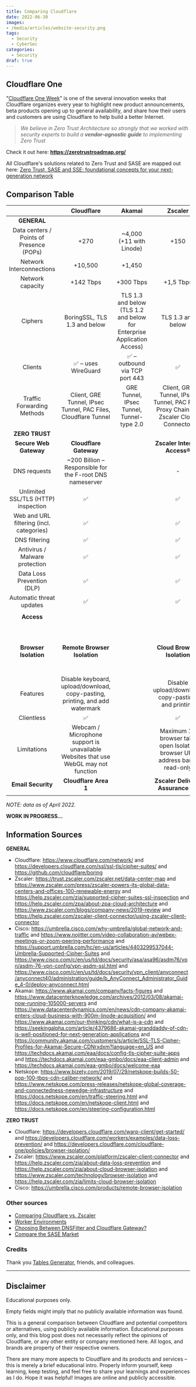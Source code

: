 ```yaml
---
title: Comparing Cloudflare
date: 2022-06-30
images: 
- /media/articles/website-security.png
tags:
  - Security
  - CyberSec
categories:
  - Security
draf: true
---
```


## Cloudflare One

"[Cloudflare One Week](https://blog.cloudflare.com/cloudflare-one-week-2022/)" is one of the several innovation weeks that Cloudflare organizes every year to highlight new product announcements, beta products opening up to general availability, and share how their users and customers are using Cloudflare to help build a better Internet.

> _We believe in Zero Trust Architecture so strongly that we worked with security experts to build a **vendor-agnostic guide** to implementing Zero Trust_

Check it out here: **https://zerotrustroadmap.org/**

All Cloudflare's solutions related to Zero Trust and SASE are mapped out here: [Zero Trust, SASE and SSE: foundational concepts for your next-generation network](https://blog.cloudflare.com/zero-trust-sase-and-sse-foundational-concepts-for-your-next-generation-network/)


## Comparison Table

|  | **Cloudflare** | **Akamai** | **Zscaler** | **Cisco** | **Netskope** |
|:---:|:---:|:---:|:---:|:---:|:---:|
| **GENERAL** |  |  |  |  |  |
| Data centers / Points of Presence (POPs) | +270 | ~4,000 (+11 with Linode) | +150 | +37 | +50 |
| Network Interconnections | +10,500 | +1,450 |  |  |  |
| Network capacity | +142 Tbps | +300 Tbps | +1,5 Tbps | +1 Tbps | +100 Tbps |
| Ciphers | BoringSSL, TLS 1.3 and below | TLS 1.3 and below  (TLS 1.2 and below for Enterprise Application Access) | TLS 1.3 and below | TLS 1.2 and below | TLS 1.3 and below |
| Clients | ✅ – uses WireGuard | ✅ – outbound via TCP port 443 | ✅ | ✅ | ✅ – download limit of 1 MB |
| Traffic Forwarding Methods | Client, GRE Tunnel, IPsec Tunnel, PAC Files, Cloudflare Tunnel | GRE Tunnel, IPsec Tunnel, Tunnel-type 2.0 | Client, GRE Tunnel, IPsec Tunnel, PAC Files, Proxy Chaining, Zscaler Cloud Connector |  |  |
| **ZERO TRUST** |  |  |  |  |  |
| **Secure Web Gateway** | **Cloudflare Gateway** |  | **Zscaler Internet Access®** | **Cisco Umbrella** |  |
| DNS requests | ~200 Billion – Responsible for the F-root DNS nameserver |  | - | ~400 Billion |  |
| Unlimited SSL/TLS (HTTP) inspection | ✅ |  | ✅ |  |  |
| Web and URL filtering (incl. categories) | ✅ |  | ✅ |  |  |
| DNS filtering | ✅ |  | ✅ |  |  |
| Antivirus / Malware protection | ✅ |  | ✅ |  |  |
| Data Loss Prevention (DLP) | ✅ |  | ✅ |  |  |
| Automatic threat updates | ✅ |  | ✅ |  |  |
|  |  |  |  |  |  |
| **Access** |  |  |  |  |  |
|  |  |  |  |  |  |
|  |  |  |  |  |  |
|  |  |  |  |  |  |
| **Browser Isolation** | **Remote Browser Isolation** |  | **Cloud Browser Isolation** | **Cisco Umbrella remote browser isolation (RBI)** |  |
| Features | Disable keyboard, upload/download, copy-pasting, printing, and add watermark |  | Disable upload/download, copy-pasting, and printing |  |  |
| Clientless | ✅ |  | ✅ |  |  |
| Limitations | Webcam / Microphone support is unavailable Websites that use WebGL may not function |  | Maximum 10 browser tabs open Isolated browser URL address bar is read-only |  |  |
| **Email Security** | **Cloudflare Area 1** |  | **Zscaler Delivery Assurance (?)** | **IronPort** |  |
|  |  |  |  |  |  |

_NOTE: data as of April 2022._

**WORK IN PROGRESS...**


## Information Sources

**GENERAL**
- Cloudflare: https://www.cloudflare.com/network/ and https://developers.cloudflare.com/ssl/ssl-tls/cipher-suites/ and https://github.com/cloudflare/boring
- Zscaler: https://trust.zscaler.com/zscaler.net/data-center-map and https://www.zscaler.com/press/zscaler-powers-its-global-data-centers-and-offices-100-renewable-energy and https://help.zscaler.com/zia/supported-cipher-suites-ssl-inspection and https://help.zscaler.com/zpa/about-zpa-cloud-architecture and https://www.zscaler.com/blogs/company-news/2019-review and https://help.zscaler.com/zscaler-client-connector/using-zscaler-client-connector
- Cisco: https://umbrella.cisco.com/why-umbrella/global-network-and-traffic and https://www.nojitter.com/video-collaboration-av/webex-meetings-or-zoom-peering-performance and https://support.umbrella.com/hc/en-us/articles/4403299537044-Umbrella-Supported-Cipher-Suites and https://www.cisco.com/c/en/us/td/docs/security/asa/asa96/asdm76/vpn/asdm-76-vpn-config/vpn-asdm-ssl.html and https://www.cisco.com/c/en/us/td/docs/security/vpn_client/anyconnect/anyconnect40/administration/guide/b_AnyConnect_Administrator_Guide_4-0/deploy-anyconnect.html
- Akamai: https://www.akamai.com/company/facts-figures and https://www.datacenterknowledge.com/archives/2012/03/08/akamai-now-running-105000-servers and https://www.datacenterdynamics.com/en/news/cdn-company-akamai-enters-cloud-business-with-900m-linode-acquisition/ and https://www.akamai.com/our-thinking/cdn/what-is-a-cdn and https://seekingalpha.com/article/4379686-akamai-granddaddy-of-cdn-is-well-positioned-for-next-generation-applications and https://community.akamai.com/customers/s/article/SSL-TLS-Cipher-Profiles-for-Akamai-Secure-CDNrxdxm?language=en_US and https://techdocs.akamai.com/eaa/docs/config-tls-cipher-suite-apps and https://techdocs.akamai.com/eaa-gmbo/docs/eaa-client-admin and https://techdocs.akamai.com/eaa-gmbo/docs/welcome-eaa
- Netskope: https://www.bizety.com/2019/07/29/netskope-builds-50-pop-100-tbps-cdn-caliber-network/ and https://www.netskope.com/press-releases/netskope-global-coverage-and-connectedness-newedge-infrastructure and https://docs.netskope.com/en/traffic-steering.html and https://docs.netskope.com/en/netskope-client.html and https://docs.netskope.com/en/steering-configuration.html

**ZERO TRUST**
- Cloudflare: https://developers.cloudflare.com/warp-client/get-started/ and https://developers.cloudflare.com/workers/examples/data-loss-prevention/ and https://developers.cloudflare.com/cloudflare-one/policies/browser-isolation/ 
- Zscaler: https://www.zscaler.com/platform/zscaler-client-connector and https://help.zscaler.com/zia/about-data-loss-prevention and https://help.zscaler.com/zia/about-cloud-browser-isolation and https://www.zscaler.com/technology/browser-isolation and https://help.zscaler.com/zia/limits-cloud-browser-isolation 
- Cisco: https://umbrella.cisco.com/products/remote-browser-isolation 


### Other sources

- [Comparing Cloudflare vs. Zscaler](https://www.cloudflare.com/products/zero-trust/cloudflare-vs-zscaler/)
- [Worker Environments](https://workers.js.org/#state-of-worker-environments)
- [Choosing Between DNSFilter and Cloudflare Gateway?](https://www.dnsfilter.com/vs-cloudflare-gateway)
- [Compare the SASE Market](https://www.netify.com/lists/10-best-sase-vendors-comparison)

### Credits

Thank you [Tables Generator](https://www.tablesgenerator.com/markdown_tables#), friends, and colleagues.

* * * *

## Disclaimer

Educational purposes only.

Empty fields might imply that no publicly available information was found.

This is a general comparison between Cloudflare and potential competitors or alternatives, using publicly available information. Educational purposes only, and this blog post does not necessarily reflect the opinions of Cloudflare, or any other entity or company mentioned here. All logos, and brands are property of their respective owners.

There are many more aspects to Cloudflare and its products and services – this is merely a brief educational intro. Properly inform yourself, keep learning, keep testing, and feel free to share your learnings and experiences as I do. Hope it was helpful! Images are online and publicly accessible.